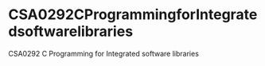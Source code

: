 # CSA0292CProgrammingforIntegratedsoftwarelibraries
CSA0292 C Programming for Integrated software libraries
